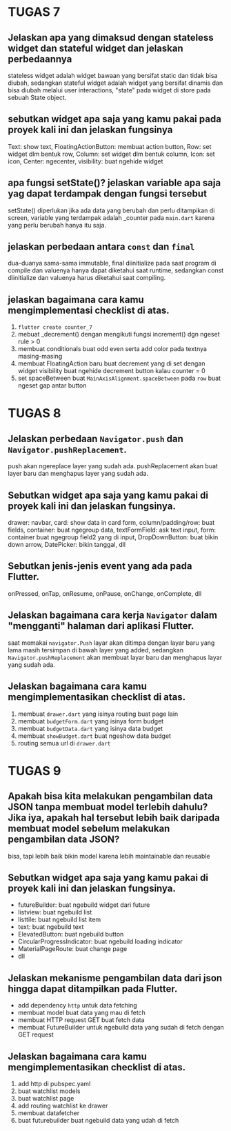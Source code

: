# TUGAS 7
## Jelaskan apa yang dimaksud dengan stateless widget dan stateful widget dan jelaskan perbedaannya
stateless widget adalah widget bawaan yang bersifat static dan tidak bisa diubah, sedangkan stateful widget adalah widget yang bersifat dinamis dan bisa diubah melalui user interactions, "state" pada widget di store pada sebuah State object.
## sebutkan widget apa saja yang kamu pakai pada proyek kali ini dan jelaskan fungsinya
Text: show text, FloatingActionButton: membuat action button, Row: set widget dlm bentuk row, Column: set widget dlm bentuk column, Icon: set icon, Center: ngecenter, visibility: buat ngehide widget
## apa fungsi setState()? jelaskan variable apa saja yag dapat terdampak dengan fungsi tersebut
setState() diperlukan jika ada data yang berubah dan perlu ditampikan di screen, variable yang terdampak adalah _counter pada <code>main.dart</code> karena yang perlu berubah hanya itu saja.
## jelaskan perbedaan antara <code>const</code> dan <code>final</code>
dua-duanya sama-sama immutable, final diinitialize pada saat program di compile dan valuenya hanya dapat diketahui saat runtime, sedangkan const diinitialize dan valuenya harus diketahui saat compiling.
## jelaskan bagaimana cara kamu mengimplementasi checklist di atas.
1. <code>flutter create counter_7</code>
2. mebuat _decrement() dengan mengikuti fungsi increment() dgn ngeset rule > 0
3. membuat conditionals buat odd even serta add color pada textnya masing-masing
4. membuat FloatingAction baru buat decrement yang di set dengan widget visibility buat ngehide decrement button kalau counter = 0
5. set spaceBetween buat <code>MainAxisAlignment.spaceBetween</code> pada <code>row</code> buat ngeset gap antar button

# TUGAS 8
## Jelaskan perbedaan <code>Navigator.push</code> dan <code>Navigator.pushReplacement</code>.
push akan ngereplace layer yang sudah ada. pushReplacement akan buat layer baru dan menghapus layer yang sudah ada.

## Sebutkan widget apa saja yang kamu pakai di proyek kali ini dan jelaskan fungsinya.
drawer: navbar, card: show data in card form, column/padding/row: buat fields, container: buat ngegroup data, textFormField: ask text input, form: container buat ngegroup field2 yang di input, DropDownButton: buat bikin down arrow, DatePicker: bikin tanggal, dll

## Sebutkan jenis-jenis event yang ada pada Flutter.
onPressed, onTap, onResume, onPause, onChange, onComplete, dll

## Jelaskan bagaimana cara kerja <code>Navigator</code> dalam "mengganti" halaman dari aplikasi Flutter.
saat memakai <code>navigator.Push</code> layar akan ditimpa dengan layar baru yang lama masih tersimpan di bawah layer yang added, sedangkan <code>Navigator.pushReplacement</code> akan membuat layar baru dan menghapus layar yang sudah ada.

## Jelaskan bagaimana cara kamu mengimplementasikan checklist di atas.
1. membuat <code>drawer.dart</code> yang isinya routing buat page lain
2. membuat <code>budgetForm.dart</code> yang isinya form budget
3. membuat <code>budgetData.dart</code> yang isinya data budget
4. membuat <code>showBudget.dart</code> buat ngeshow data budget
5. routing semua url di <code>drawer.dart</code>

# TUGAS 9
## Apakah bisa kita melakukan pengambilan data JSON tanpa membuat model terlebih dahulu? Jika iya, apakah hal tersebut lebih baik daripada membuat model sebelum melakukan pengambilan data JSON?
bisa, tapi lebih baik bikin model karena lebih maintainable dan reusable

## Sebutkan widget apa saja yang kamu pakai di proyek kali ini dan jelaskan fungsinya.
* futureBuilder: buat ngebuild widget dari future
* listview: buat ngebuild list
* listtile: buat ngebuild list item
* text: buat ngebuild text
* ElevatedButton: buat ngebuild button
* CircularProgressIndicator: buat ngebuild loading indicator
* MaterialPageRoute: buat change page
* dll

## Jelaskan mekanisme pengambilan data dari json hingga dapat ditampilkan pada Flutter.
* add dependency <code>http</code> untuk data fetching
* membuat model buat data yang mau di fetch
* membuat HTTP request GET buat fetch data
* membuat FutureBuilder untuk ngebuild data yang sudah di fetch dengan GET request
## Jelaskan bagaimana cara kamu mengimplementasikan checklist di atas.
1. add http di pubspec.yaml
2. buat watchlist models
3. buat watchlist page
4. add routing watchlist ke drawer
5. membuat datafetcher
6. buat futurebuilder buat ngebuild data yang udah di fetch
